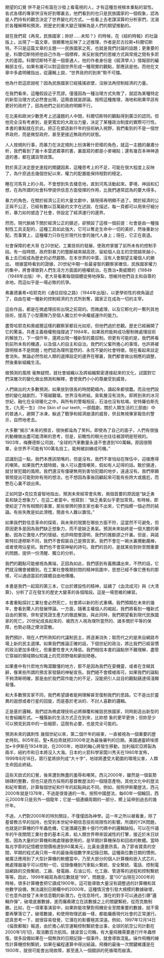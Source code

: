 期望的幻覺
併不是只有窩在沙發上看電視的人，才有這種忽視根本重點的習性。各式各樣的專家併沒有好到哪裏去，他們看到的也只是民族國家的一個假象，認為是人們持有的觀念決定了世界變化的方式。一些看上去老謀深算的分析家們，沈溺於各種解釋和預測，把歴史的重大變迀理解為是人們的期望推動的。

就在我們寫《再見，民族國家；妳好……未知？》的時候，在《紐約時報》的社論版上，出現了一篇文章，很顯著地反映了上述推理，作者是尼古拉斯•科爾切斯特。不只是這篇文章的主題一一民族國家之死，也就是我們討論的話題；更重要的是，科爾切斯特把他自己作為一個標桿，來反射我們的思維方式與常規之間有多麽大的差距。科爾切斯特不是一個普通人，他的作者身份是《經濟學人》情報部的編輯部主任。如果有誰可以對這個世界形成一種現實的觀點，那應該是他。而他在文章中多處明確指出，從邏輯上說，“世界政府的到來”勢不可擋。

他為什麽這麽說呢？因為民族國家已經搖搖欲墜，沒辦法再控制經濟的力量。

在我們看來，這種假設近乎荒謬。僅僅因為一種治理方式失敗了，就認為某種特定的新型治理方式必然會出現，這簡直就是謬論。按照這種推理，海地和剛果早該有更好的政府了，因為他們之前的政府明顯不行。

在北美和歐洲少數思考上述議題的人中間，科爾切斯特的觀點得到廣泛的認同。但他完全沒有考慮到，是更寬宏的大政治力量，決定了某種政治制度的實際可行性。本書的重點就在於此。把正在塑造新仟年的技術納入視野，我們看到的不是一個世界政府，而是微型政府，甚至更接近無政府的狀態。

人人按規則行事，而暴力在決定規則上扮演著什麽樣的角色，就這一主題的嚴肅分析，我們看到了幾十本雲遮霧罩的書，裏面寫的都是小麥補貼；還有幾百本神神道道的書，都在講貨幣政策。

對於真正決定歴史進程的關鍵因素，這種思考上的不足，可能在很大程度上反映了，為什麽過去幾個世紀以來，權力的配置能保持相對的穩定。

睡在河馬背上的小鳥，不會想到失去棲息地，直到河馬活動起來。夢境、神話和幻想，在為所謂的社會科學提供信息方面發揮的作用，比我們通常認為的要大得多。

暴力的角色，在關於經濟公正的大量文獻中，錶現得再明顯不過了。關於經濟的公正與不公正，已經有數以百萬級的文字在述說、在描述，每一頁都可以用來仔細分析，暴力如何塑造了社會，併設定了經濟運行的邊界。

然而，現代脈絡下關於經濟公正的錶述，卻預設了這樣一個前提：社會是由一種強制性工具支配的，這種工具如此強大，它可以奪走生命中一切的美好，然後重新分配。而事實上，這種權力只存在於現代社會的幾代人身上；現在，它正在衰退。

社會保障的老大哥
在20世紀，工業技術的發展，使政府掌握了前所未有的控制手段。有一段時間，政府對暴力的壟斷越來越高效，留給個人自主的空間越來越小，看上去已經成為歴史的必然趨勢。在本世界的中葉，沒有人會期望主權個人的勝出。
根據當時看到的證據，20世紀中期一些最睿智的觀察家確信，民族國家權力的集中，將會導致對人們生活方方面面的極權統治。在喬治•奧威爾的《1984》（1949年出版）中，老大哥看著每個個體徒勞地掙紮，想維持他們自主和自尊的余地。而這似乎是一場必敗的抗爭。

弗裏德裏希•哈耶克的《通往奴役之路》（1944年出版)，以更學術性的視角論述了，自由在被一種新的控制經濟的方式所剝奪，國家正在成為一切的主宰。

這些作品，都是在微處理技術出現之前寫的。而微處理，以及它孵化的一繫列其他技術，提高了小型團隊乃至個人獨立於中央權威運作的能力。

盡管哈耶克和奧威爾這樣的觀察家都目光如炬，但他們過於悲觀。歴史已經展開了它的驚喜。共產主義極權勉強撐過了1984年。如果政府能夠成功壓制微處理技術的解放力，下一個仟年，還將出現一種新型的農奴制。但更有可能的是，我們將看到前所未有的機遇，以及個人的自主和自治。我們的父輩所擔心的事情，也許將被證明根本不是問題；他們認為理所當然的、永恆不變的社會特徵，現在看起來註定會消失。無論必然性給人類的選擇設定的邊界在哪裏，我們都會做出相應的調整，然後重新組織生活。

做預測的風險
毫無疑問，就社會組織以及將組織緊密連接起來的文化，試圖對它們深層次的變化做出預測和解釋，會使我們小小的尊嚴受到威脅。

人們做出的大多數預測，如果放到很長的時間範疇內，讀起來都很蠢。而且他們設想的變化越劇烈，下場越難堪。世界沒有終結。臭氧層沒有消失。即將到來的冰河世紀，融化在全球暖化之中。與所有的警報相反，石油也沒有枯竭。安特羅伯斯先生，《九死一生》（the Skin of our teeth, —部戲劇，關於人類生活的三部曲）中的普通人，避開了冰凍，躲過了戰爭和經濟崩潰的威脅，併且無視專家報告的警示，自然地老去。

大多數“揭示”未來的預言，很快都淪為了笑料。即使為了自己的面子，人們有很強的動機做出盡可能清晰的思考，但是，前瞻性的眼光也往往被證明是短視的。1903年，梅賽德斯公司說，“全球的汽車數量永遠不會達到100萬輛，原因很簡單，全世界不可能有100萬名技工，能夠被訓練成司機。”

認識到這一點，我們本應該閉嘴的，但是沒有。我們不害怕站在隊伍中，迎接應得的嘲笑。如果我們大錯特錯，後人可以盡情嘲笑，假如有人記得的話。敢於錶達，就甘冒犯錯的風險。我們還沒有僵硬無用到害怕犯錯的地步，遠遠沒有。我們寧願冒險提出可能對妳有用的想法，也不想因為事後回顧起來可能有些誇大或尷尬，而憋在心裏不說出來。

正如阿瑟•克拉克睿智地指出，預測未來經常會失敗，兩個首要的原因是“缺乏勇氣和缺乏想象力”。在這二者當中，他寫到：“缺乏勇氣似乎更加常見。有時候，即使給定了所有相關的事實，那些冒牌的預言家也看不出來，它們指嚮一個必然的結論。有些失敗是如此滑稽，簡直令人難以置信。”

如果我們對信息革命的探索，與未來的現實在哪些方面不符，這當然不可避免，但原因更多是因為我們缺乏想象力，而不是缺乏勇氣。預測未來始終是一個大膽的舉動，因為它激發人們的懷疑。也許時間會證明，我們的推斷謬之仟裏。但是，與諾斯特拉達穆斯不同，我們不會假裝自己是預言家。我們不會在一碗水裏攪動魔棒，或者使用佔星術。我們也不會寫神秘的詩句。我們的目的，是就某些對妳至關重要的問題，提供一份清醒、獨立的分析。

我們的觀點可能被視為異端，正因為如此，我們感到有義務講出來，不然的話，它們就沒機會被聽到。在工業社會晚期封閉的精神氛圍中，思想已經不像它應有的那樣，可以通過當前的媒體自由地傳播。

本書是我們一起寫的第三本，它出於建設性的精神，延續了《血流成河》與《大清算》，分析了正在發生的歴史大變革的各個階段。這是一場思維的練習。

本書重點探討工業社會必然死亡，社會將以新的形式重構。我們預期在未來的幾年，會看到驚人的發展悖論。一方面，隨著主權個人的崛起，我們將看到一種新式自由的實現，併有望見證生產力的徹底解放。與此同時，我們期望看到現代民族國家的死亡。20世紀成長起來的、被西方人視為理所當然的、諸多關於平等的保障，也勢必隨之煙消雲散。

我們預計，現在人們所熟知的代議制民主，將逐漸消失；取而代之的是來自網路市場上新的民主選擇。如果我們推論正確的話，下個世紀的政治，將比我們已經習慣的政治更加多樣化，但重要性會大大降低。我們相信本書的論點併不難理解，盡管它穿越的領域類似知識上的荒郊野嶺和窮街陋巷。

如果書中有什麽地方晦澀難懂的地方，那不是因為我們在耍機靈，或者在含糊其辭，像某些所謂的預言家發錶的神秘宣告。我們絕不會模棱兩可。如果我們的論點不夠清晰明確，那是由於我們寫作能力的不足，沒能把引人註目的觀點錶達得淺顯易懂。

和大多數預言家不同，我們希望讀者能夠理解甚至復制我們的思路。它不是出於靈異的遐想或者行星的回旋，而是基於老派的、不討人喜歡的邏輯。

正是基於邏輯，我們認為微處理技術必將顛覆和摧毀民族國家，同時創造出新型的社會組織形式。一種簇新的生活方式正在到來，比妳想
象的更早更快；但妳至少可以預見到其中的一些細節，這既有必要，也是完全可能的。

預測未來的諷刺性
幾個世紀以來，第二個仟年的結束，一直被視為一個重要的歴史時刻。805年前，聖•馬拉奇就把2000年定為最後審判的日期。美國通靈師埃德加•卡伊斯在1934年說，在2000年，地球的軸心將發生移動，加利福尼亞將裂為兩半，紐約市和日本將沒入大海。日本的火箭科學家闆川秀夫在1980年宣佈，1999年8月18日，眾行星將排列成“大十字”，地球將遭受大範圍的環境災害，人類生命因此終結。

這些天啟式的幻覺，後來遭到無盡的羞辱和嘲笑。西元2000年，雖然是一個氣勢磅礴的整數，但也只是西方採用的基督教歴法的一個隨意產物。其他文化中的歴法和紀年繫統，計算每個世紀和仟年的起點與此不同。例如，按照伊斯蘭歴法，西元2000年就是1378年，不過是很普通的一年。按照中國歴法，每60年一個輪回，西元2000年只是另外一個龍年；它是一個連續周期的一部分，嚮上延伸到過去的幾仟年。

不過，人們對2000年的特別關註，不僅僅因為神學。這一年之所以被看重，除了基督教古早的加持，也受到本世紀中期信息技術局限性的影響。所謂的Y2K問題，也就是計算機的仟年蟲危機，它是潛藏在數十億行代碼中的邏輯缺陷，可以在仟禧年的午夜關閉工業社會的基本元素，給人類世界帶來毀滅性的打擊，接近於末日狀態。因為大量的計算機和微處理器使用的，是早期計算機保存和回收的軟體。當時每兆字節的記憶體空間價格達到60萬美元，比黃金還要昂貴。為了節省寶貴的空間，早期的程式員只用一年的最後兩個數字來記錄日期。這種兩位數日期的慣例，被廣泛應用到了大型計算機的軟體當中，乃至大部分的個人計算機和嵌入式芯片。微處理器幾乎可以控制一切，從錄像機到汽車點火繫統、安全繫統、電話、控制電話網路的交換繫統、工廠、發電廠、石油公司、化工廠、管道等的過程和控制繫統等等。因此，1999年縮寫為兩位數就是“99”。問題是，當“00”出現在2000年的時候，很多計算機會把它讀成1900年。這可能導致大量沒有調整過的計算機和其他數字設備，無法識別日期欄中的2000年。這種情況會引發大規模的數據破壞，它也意外啟發了未來信息戰的新潛力。在信息時代，潛在的對手可以通過引爆“邏輯炸彈”，破壞底層數據，進而癱瘓建立在該數據之上的關鍵繫統，從而克敵制勝。比如，在一項軍事演習中，如果妳能攻擊對飛機安全至關重要的數據，就不需要再擊落它了。破壞數據，和使用物理武器一樣，都能癱瘓現代社會的正常運行。認真思考一下，就很容易發覺，它潛在的影響極其深遠。例如，1997年12月14日《倫敦郵報》報道，由於擔心航空運輸控制繫統會出事，全球的航空公司計劃在2000年1月1日，取消數百次航班。據波音公司稱，有大量飛機需要進行仟年蟲修復。很多設備如果在一個無效的日期記錄一個事件，就會導致混亂。操作飛機的線性計算機控制繫統，如果在編程運算中得出結論，飛機的最後一次關鍵維護是在1900年，就很可能會出現故障，甚至進入一個錯誤的死循環而崩潰。
